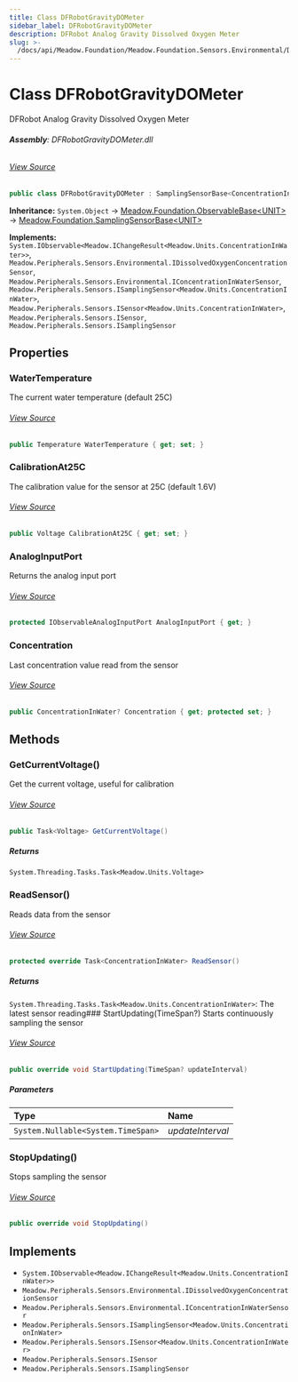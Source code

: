 ```yaml
---
title: Class DFRobotGravityDOMeter
sidebar_label: DFRobotGravityDOMeter
description: DFRobot Analog Gravity Dissolved Oxygen Meter
slug: >-
  /docs/api/Meadow.Foundation/Meadow.Foundation.Sensors.Environmental/DFRobotGravityDOMeter
---
```

# Class DFRobotGravityDOMeter
DFRobot Analog Gravity Dissolved Oxygen Meter

###### **Assembly**: DFRobotGravityDOMeter.dll
###### [View Source](https://github.com/WildernessLabs/Meadow.Foundation.git/blob/develop/Source/Meadow.Foundation.Peripherals/Sensors.Environmental.DFRobotGravityDOMeter/Driver/DFRobotGravityDOMeter.cs#L12)
```csharp title="Declaration"
public class DFRobotGravityDOMeter : SamplingSensorBase<ConcentrationInWater>, IObservable<IChangeResult<ConcentrationInWater>>, IDissolvedOxygenConcentrationSensor, IConcentrationInWaterSensor, ISamplingSensor<ConcentrationInWater>, ISensor<ConcentrationInWater>, ISensor, ISamplingSensor
```
**Inheritance:** `System.Object` -> [Meadow.Foundation.ObservableBase&lt;UNIT&gt;](../Meadow.Foundation/ObservableBase`UNIT`) -> [Meadow.Foundation.SamplingSensorBase&lt;UNIT&gt;](../Meadow.Foundation/SamplingSensorBase`UNIT`)

**Implements:**  
`System.IObservable<Meadow.IChangeResult<Meadow.Units.ConcentrationInWater>>`, `Meadow.Peripherals.Sensors.Environmental.IDissolvedOxygenConcentrationSensor`, `Meadow.Peripherals.Sensors.Environmental.IConcentrationInWaterSensor`, `Meadow.Peripherals.Sensors.ISamplingSensor<Meadow.Units.ConcentrationInWater>`, `Meadow.Peripherals.Sensors.ISensor<Meadow.Units.ConcentrationInWater>`, `Meadow.Peripherals.Sensors.ISensor`, `Meadow.Peripherals.Sensors.ISamplingSensor`

## Properties
### WaterTemperature
The current water temperature (default 25C)
###### [View Source](https://github.com/WildernessLabs/Meadow.Foundation.git/blob/develop/Source/Meadow.Foundation.Peripherals/Sensors.Environmental.DFRobotGravityDOMeter/Driver/DFRobotGravityDOMeter.cs#L17)
```csharp title="Declaration"
public Temperature WaterTemperature { get; set; }
```
### CalibrationAt25C
The calibration value for the sensor at 25C (default 1.6V)
###### [View Source](https://github.com/WildernessLabs/Meadow.Foundation.git/blob/develop/Source/Meadow.Foundation.Peripherals/Sensors.Environmental.DFRobotGravityDOMeter/Driver/DFRobotGravityDOMeter.cs#L22)
```csharp title="Declaration"
public Voltage CalibrationAt25C { get; set; }
```
### AnalogInputPort
Returns the analog input port
###### [View Source](https://github.com/WildernessLabs/Meadow.Foundation.git/blob/develop/Source/Meadow.Foundation.Peripherals/Sensors.Environmental.DFRobotGravityDOMeter/Driver/DFRobotGravityDOMeter.cs#L27)
```csharp title="Declaration"
protected IObservableAnalogInputPort AnalogInputPort { get; }
```
### Concentration
Last concentration value read from the sensor
###### [View Source](https://github.com/WildernessLabs/Meadow.Foundation.git/blob/develop/Source/Meadow.Foundation.Peripherals/Sensors.Environmental.DFRobotGravityDOMeter/Driver/DFRobotGravityDOMeter.cs#L32)
```csharp title="Declaration"
public ConcentrationInWater? Concentration { get; protected set; }
```
## Methods
### GetCurrentVoltage()
Get the current voltage, useful for calibration
###### [View Source](https://github.com/WildernessLabs/Meadow.Foundation.git/blob/develop/Source/Meadow.Foundation.Peripherals/Sensors.Environmental.DFRobotGravityDOMeter/Driver/DFRobotGravityDOMeter.cs#L82)
```csharp title="Declaration"
public Task<Voltage> GetCurrentVoltage()
```

##### Returns

`System.Threading.Tasks.Task<Meadow.Units.Voltage>`
### ReadSensor()
Reads data from the sensor
###### [View Source](https://github.com/WildernessLabs/Meadow.Foundation.git/blob/develop/Source/Meadow.Foundation.Peripherals/Sensors.Environmental.DFRobotGravityDOMeter/Driver/DFRobotGravityDOMeter.cs#L91)
```csharp title="Declaration"
protected override Task<ConcentrationInWater> ReadSensor()
```

##### Returns

`System.Threading.Tasks.Task<Meadow.Units.ConcentrationInWater>`: The latest sensor reading### StartUpdating(TimeSpan?)
Starts continuously sampling the sensor
###### [View Source](https://github.com/WildernessLabs/Meadow.Foundation.git/blob/develop/Source/Meadow.Foundation.Peripherals/Sensors.Environmental.DFRobotGravityDOMeter/Driver/DFRobotGravityDOMeter.cs#L102)
```csharp title="Declaration"
public override void StartUpdating(TimeSpan? updateInterval)
```

##### Parameters

| Type | Name |
|:--- |:--- |
| `System.Nullable<System.TimeSpan>` | *updateInterval* |

### StopUpdating()
Stops sampling the sensor
###### [View Source](https://github.com/WildernessLabs/Meadow.Foundation.git/blob/develop/Source/Meadow.Foundation.Peripherals/Sensors.Environmental.DFRobotGravityDOMeter/Driver/DFRobotGravityDOMeter.cs#L115)
```csharp title="Declaration"
public override void StopUpdating()
```

## Implements

* `System.IObservable<Meadow.IChangeResult<Meadow.Units.ConcentrationInWater>>`
* `Meadow.Peripherals.Sensors.Environmental.IDissolvedOxygenConcentrationSensor`
* `Meadow.Peripherals.Sensors.Environmental.IConcentrationInWaterSensor`
* `Meadow.Peripherals.Sensors.ISamplingSensor<Meadow.Units.ConcentrationInWater>`
* `Meadow.Peripherals.Sensors.ISensor<Meadow.Units.ConcentrationInWater>`
* `Meadow.Peripherals.Sensors.ISensor`
* `Meadow.Peripherals.Sensors.ISamplingSensor`
